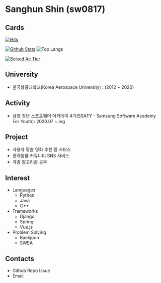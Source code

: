 # Sanghun Shin (sw0817)

## Cards
[![Hits](https://hits.seeyoufarm.com/api/count/incr/badge.svg?url=https%3A%2F%2Fgithub.com%2Fsw0817%2F&count_bg=%239FB0FF&title_bg=%235A6DFF&icon=&icon_color=%23E7E7E7&title=hits&edge_flat=false)](https://hits.seeyoufarm.com)

[![Github Stats](https://github-readme-stats.vercel.app/api?username=sw0817&amp;count_private=true&amp;hide=contribs,prs&amp;show_icons=true&amp;theme=vue-dark)](https://github.com/anuraghazra/github-readme-stats) ![Top Langs](https://github-readme-stats.vercel.app/api/top-langs/?username=sw0817&amp;layout=compact&amp;hide=Visual%20Basic)

[![Solved Ac Tier](http://mazassumnida.wtf/api/v2/generate_badge?boj=sakwook2)](https://solved.ac/sakwook2)


## University
- 한국항공대학교(Korea Aerospace University) : (2012 ~ 2020)


## Activity
- 삼청 청년 소프트웨어 아카데미 4기(SSAFY - Samsung Software Academy For Youth): 2020.07 ~ ing


## Project
- 사용자 맞춤 영화 추천 웹 서비스
- 반려동물 커뮤니티 SNS 서비스
- 각종 알고리즘 공부


## Interest
- Languages
  - Python
  - Java
  - C++
- Frameworks
  - Django
  - Spring
  - Vue.js
- Problem Solving
  - Baekjoon
  - SWEA

## Contacts
- Github Repo Issue
- Email
